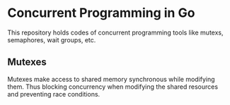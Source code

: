 # Concurrent Programming in Go
This repository holds codes of concurrent programming tools like mutexs, semaphores, wait groups, etc.

## Mutexes
Mutexes make access to shared memory synchronous while modifying them. Thus blocking concurrency when modifying the shared resources and preventing race conditions. 